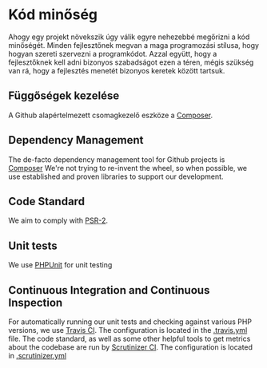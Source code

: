 Kód minőség
===========

Ahogy egy projekt növekszik úgy válik egyre nehezebbé megőrizni a kód minőségét.
Minden fejlesztőnek megvan a maga programozási stílusa, hogy hogyan szereti
szervezni a programkódot. Azzal együtt, hogy a fejlesztőknek kell adni bizonyos
szabadságot ezen a téren, mégis szükség van rá, hogy a fejlesztés menetét bizonyos
keretek között tartsuk.

Függőségek kezelése
-------------------
A Github alapértelmezett csomagkezelő eszköze a [Composer](http://getcomposer.org).


Dependency Management
---------------------
The de-facto dependency management tool for Github projects is
[Composer](http://getcomposer.org) We're not trying to re-invent the wheel, so
when possible, we use established and proven libraries to support our
development.

Code Standard
-------------
We aim to comply with [PSR-2](https://github.com/php-fig/fig-standards/blob/master/accepted/PSR-2-coding-style-guide.md).

Unit tests
----------
We use [PHPUnit](https://github.com/sebastianbergmann/phpunit) for unit testing

Continuous Integration and Continuous Inspection
------------------------------------------------
For automatically running our unit tests and checking against various PHP
versions, we use [Travis CI](https://travis-ci.org). The configuration is
located in the
[.travis.yml](https://github.com/bolt/bolt/blob/master/.travis.yml) file. The
code standard, as well as some other helpful tools to get metrics about the
codebase are run by [Scrutinizer CI](https://scrutinizer-ci.com). The
configuration is located in
[.scrutinizer.yml](https://github.com/bolt/bolt/blob/master/.scrutinizer.yml)